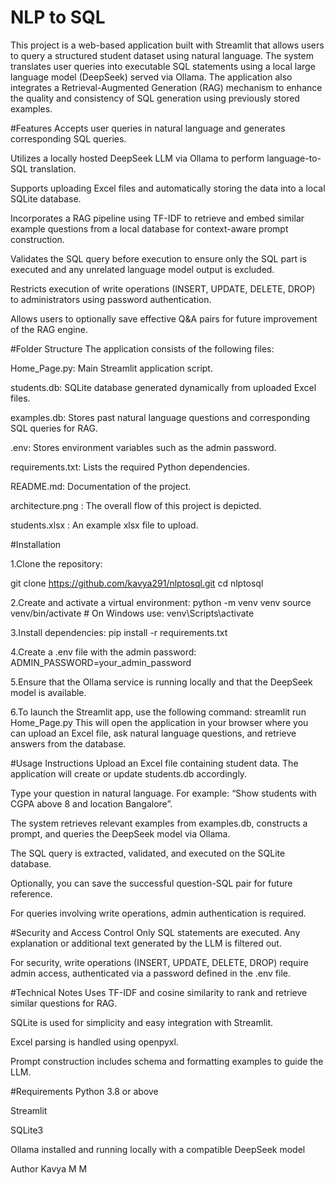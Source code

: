# NLP to SQL
This project is a web-based application built with Streamlit that allows users to query a structured student dataset using natural language. The system translates user queries into executable SQL statements using a local large language model (DeepSeek) served via Ollama. The application also integrates a Retrieval-Augmented Generation (RAG) mechanism to enhance the quality and consistency of SQL generation using previously stored examples.

#Features
Accepts user queries in natural language and generates corresponding SQL queries.

Utilizes a locally hosted DeepSeek LLM via Ollama to perform language-to-SQL translation.

Supports uploading Excel files and automatically storing the data into a local SQLite database.

Incorporates a RAG pipeline using TF-IDF to retrieve and embed similar example questions from a local database for context-aware prompt construction.

Validates the SQL query before execution to ensure only the SQL part is executed and any unrelated language model output is excluded.

Restricts execution of write operations (INSERT, UPDATE, DELETE, DROP) to administrators using password authentication.

Allows users to optionally save effective Q&A pairs for future improvement of the RAG engine.

#Folder Structure
The application consists of the following files:

Home_Page.py: Main Streamlit application script.

students.db: SQLite database generated dynamically from uploaded Excel files.

examples.db: Stores past natural language questions and corresponding SQL queries for RAG.

.env: Stores environment variables such as the admin password.

requirements.txt: Lists the required Python dependencies.

README.md: Documentation of the project.

architecture.png : The overall flow of this project is depicted.

students.xlsx : An example xlsx file to upload.

#Installation

1.Clone the repository:

git clone https://github.com/kavya291/nlptosql.git
cd nlptosql

2.Create and activate a virtual environment:
python -m venv venv
source venv/bin/activate   # On Windows use: venv\Scripts\activate

3.Install dependencies:
pip install -r requirements.txt

4.Create a .env file with the admin password:
ADMIN_PASSWORD=your_admin_password

5.Ensure that the Ollama service is running locally and that the DeepSeek model is available. 

6.To launch the Streamlit app, use the following command:
streamlit run Home_Page.py
This will open the application in your browser where you can upload an Excel file, ask natural language questions, and retrieve answers from the database.

#Usage Instructions
Upload an Excel file containing student data. The application will create or update students.db accordingly.

Type your question in natural language. For example: “Show students with CGPA above 8 and location Bangalore”.

The system retrieves relevant examples from examples.db, constructs a prompt, and queries the DeepSeek model via Ollama.

The SQL query is extracted, validated, and executed on the SQLite database.

Optionally, you can save the successful question-SQL pair for future reference.

For queries involving write operations, admin authentication is required.

#Security and Access Control
Only SQL statements are executed. Any explanation or additional text generated by the LLM is filtered out.

For security, write operations (INSERT, UPDATE, DELETE, DROP) require admin access, authenticated via a password defined in the .env file.

#Technical Notes
Uses TF-IDF and cosine similarity to rank and retrieve similar questions for RAG.

SQLite is used for simplicity and easy integration with Streamlit.

Excel parsing is handled using openpyxl.

Prompt construction includes schema and formatting examples to guide the LLM.

#Requirements
Python 3.8 or above

Streamlit

SQLite3

Ollama installed and running locally with a compatible DeepSeek model

Author
Kavya M M
